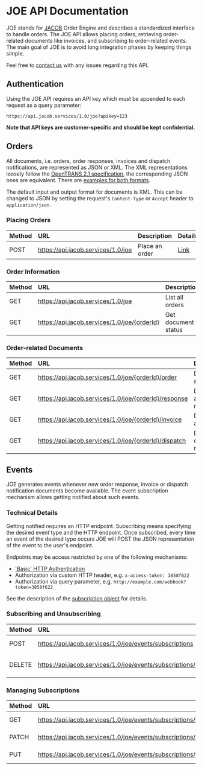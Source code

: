 
# JOE API Documentation

JOE stands for [JACOB](https://www.jacob.de/) Order Engine and describes a standardized interface to handle orders. The JOE API allows placing orders, retrieving order-related documents like invoices, and subscribing to order-related events. The main goal of JOE is to avoid long integration phases by keeping things simple.

Feel free to [contact us](mailto:joe.api@jacob.de) with any issues regarding this API.

## Authentication
Using the JOE API requires an API key which must be appended to each request as a query parameter:
```
https://api.jacob.services/1.0/joe?apikey=123
```

**Note that API keys are customer-specific and should be kept confidential.**

## Orders

All documents, i.e. orders, order responses, invoices and dispatch notifications, are represented as JSON or XML. The XML representations loosely follow the [OpenTRANS 2.1 specification](https://www.digital.iao.fraunhofer.de/de/publikationen/OpenTRANS21.html), the corresponding JSON ones are equivalent. There are [examples for both formats](orders/document_objects.md).

The default input and output format for documents is XML. This can be changed to JSON by setting the request's `Content-Type` or `Accept` header to `application/json`.

### Placing Orders
| Method | URL | Description | Details |
| :--- | :--- | :--- | :--- |
| POST | https://api.jacob.services/1.0/joe | Place an order | [Link](orders/place_order.md) |

### Order Information
| Method | URL | Description | Details |
| :--- | :--- | :--- | :--- |
| GET | https://api.jacob.services/1.0/joe | List all orders | [Link](orders/list_orders.md) |
| GET | https://api.jacob.services/1.0/joe/{orderId} | Get document status | [Link](orders/get_document_status.md) |

### Order-related Documents
| Method | URL | Description | Details |
| :--- | :--- | :--- | :--- |
| GET | https://api.jacob.services/1.0/joe/{orderId}/order | Download an order | [Link](orders/get_order.md) |
| GET | https://api.jacob.services/1.0/joe/{orderId}/response | Download an order response | [Link](orders/get_response.md) |
| GET | https://api.jacob.services/1.0/joe/{orderId}/invoice | Download an invoice | [Link](orders/get_invoice.md) |
| GET | https://api.jacob.services/1.0/joe/{orderId}/dispatch | Download a dispatch notification | [Link](orders/get_dispatch.md) |

## Events
JOE generates events whenever new order response, invoice or dispatch notification documents become available. The event subscription mechanism allows getting notified about such events.

### Technical Details
Getting notified requires an HTTP endpoint. Subscribing means specifying the desired event type and the HTTP endpoint. Once subscribed, every time an event of the desired type occurs JOE will POST the JSON representation of the event to the user's endpoint.

Endpoints may be access restricted by one of the following mechanisms:
* ['Basic' HTTP Authentication](https://en.wikipedia.org/wiki/Basic_access_authentication)
* Authorization via custom HTTP header, e.g. `x-access-token: 3858f622`
* Authorization via query parameter, e.g. `http://example.com/webhook?token=3858f622`

See the description of the [subscription object](events/subscription_object.md) for details.

### Subscribing and Unsubscribing
| Method | URL | Description | Details |
| :--- | :--- | :--- | :--- |
| POST | https://api.jacob.services/1.0/joe/events/subscriptions | Subscribe to an event | [Link](events/subscribe.md) |
| DELETE | https://api.jacob.services/1.0/joe/events/subscriptions/{subId} | Unsubscribe from an event | [Link](events/unsubscribe.md) |

### Managing Subscriptions
| Method | URL | Description | Details |
| :--- | :--- | :--- | :--- |
| GET | https://api.jacob.services/1.0/joe/events/subscriptions/{subId} | Fetch a subscription | [Link](events/get_subscription.md) |
| PATCH | https://api.jacob.services/1.0/joe/events/subscriptions/{subId} | Change a subscription | [Link](events/change_subscription.md) |
| PUT | https://api.jacob.services/1.0/joe/events/subscriptions/{subId} | Replace a subscription | [Link](events/replace_subscription.md) |
